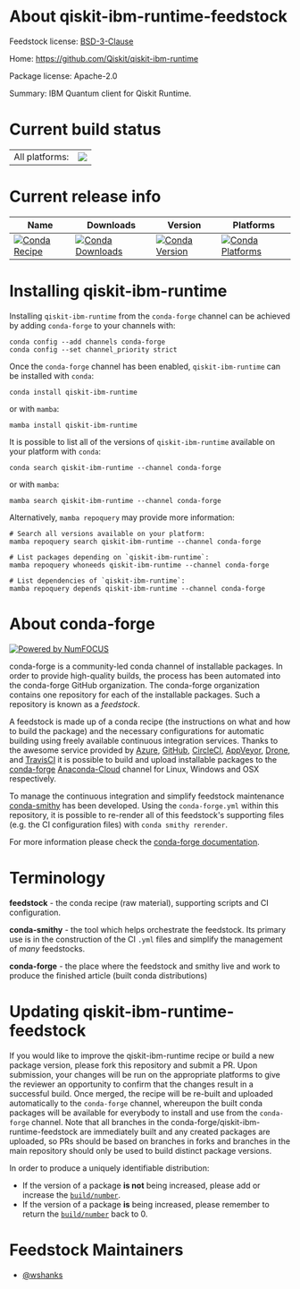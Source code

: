 About qiskit-ibm-runtime-feedstock
==================================

Feedstock license: [BSD-3-Clause](https://github.com/conda-forge/qiskit-ibm-runtime-feedstock/blob/main/LICENSE.txt)

Home: https://github.com/Qiskit/qiskit-ibm-runtime

Package license: Apache-2.0

Summary: IBM Quantum client for Qiskit Runtime.

Current build status
====================


<table><tr><td>All platforms:</td>
    <td>
      <a href="https://dev.azure.com/conda-forge/feedstock-builds/_build/latest?definitionId=18178&branchName=main">
        <img src="https://dev.azure.com/conda-forge/feedstock-builds/_apis/build/status/qiskit-ibm-runtime-feedstock?branchName=main">
      </a>
    </td>
  </tr>
</table>

Current release info
====================

| Name | Downloads | Version | Platforms |
| --- | --- | --- | --- |
| [![Conda Recipe](https://img.shields.io/badge/recipe-qiskit--ibm--runtime-green.svg)](https://anaconda.org/conda-forge/qiskit-ibm-runtime) | [![Conda Downloads](https://img.shields.io/conda/dn/conda-forge/qiskit-ibm-runtime.svg)](https://anaconda.org/conda-forge/qiskit-ibm-runtime) | [![Conda Version](https://img.shields.io/conda/vn/conda-forge/qiskit-ibm-runtime.svg)](https://anaconda.org/conda-forge/qiskit-ibm-runtime) | [![Conda Platforms](https://img.shields.io/conda/pn/conda-forge/qiskit-ibm-runtime.svg)](https://anaconda.org/conda-forge/qiskit-ibm-runtime) |

Installing qiskit-ibm-runtime
=============================

Installing `qiskit-ibm-runtime` from the `conda-forge` channel can be achieved by adding `conda-forge` to your channels with:

```
conda config --add channels conda-forge
conda config --set channel_priority strict
```

Once the `conda-forge` channel has been enabled, `qiskit-ibm-runtime` can be installed with `conda`:

```
conda install qiskit-ibm-runtime
```

or with `mamba`:

```
mamba install qiskit-ibm-runtime
```

It is possible to list all of the versions of `qiskit-ibm-runtime` available on your platform with `conda`:

```
conda search qiskit-ibm-runtime --channel conda-forge
```

or with `mamba`:

```
mamba search qiskit-ibm-runtime --channel conda-forge
```

Alternatively, `mamba repoquery` may provide more information:

```
# Search all versions available on your platform:
mamba repoquery search qiskit-ibm-runtime --channel conda-forge

# List packages depending on `qiskit-ibm-runtime`:
mamba repoquery whoneeds qiskit-ibm-runtime --channel conda-forge

# List dependencies of `qiskit-ibm-runtime`:
mamba repoquery depends qiskit-ibm-runtime --channel conda-forge
```


About conda-forge
=================

[![Powered by
NumFOCUS](https://img.shields.io/badge/powered%20by-NumFOCUS-orange.svg?style=flat&colorA=E1523D&colorB=007D8A)](https://numfocus.org)

conda-forge is a community-led conda channel of installable packages.
In order to provide high-quality builds, the process has been automated into the
conda-forge GitHub organization. The conda-forge organization contains one repository
for each of the installable packages. Such a repository is known as a *feedstock*.

A feedstock is made up of a conda recipe (the instructions on what and how to build
the package) and the necessary configurations for automatic building using freely
available continuous integration services. Thanks to the awesome service provided by
[Azure](https://azure.microsoft.com/en-us/services/devops/), [GitHub](https://github.com/),
[CircleCI](https://circleci.com/), [AppVeyor](https://www.appveyor.com/),
[Drone](https://cloud.drone.io/welcome), and [TravisCI](https://travis-ci.com/)
it is possible to build and upload installable packages to the
[conda-forge](https://anaconda.org/conda-forge) [Anaconda-Cloud](https://anaconda.org/)
channel for Linux, Windows and OSX respectively.

To manage the continuous integration and simplify feedstock maintenance
[conda-smithy](https://github.com/conda-forge/conda-smithy) has been developed.
Using the ``conda-forge.yml`` within this repository, it is possible to re-render all of
this feedstock's supporting files (e.g. the CI configuration files) with ``conda smithy rerender``.

For more information please check the [conda-forge documentation](https://conda-forge.org/docs/).

Terminology
===========

**feedstock** - the conda recipe (raw material), supporting scripts and CI configuration.

**conda-smithy** - the tool which helps orchestrate the feedstock.
                   Its primary use is in the construction of the CI ``.yml`` files
                   and simplify the management of *many* feedstocks.

**conda-forge** - the place where the feedstock and smithy live and work to
                  produce the finished article (built conda distributions)


Updating qiskit-ibm-runtime-feedstock
=====================================

If you would like to improve the qiskit-ibm-runtime recipe or build a new
package version, please fork this repository and submit a PR. Upon submission,
your changes will be run on the appropriate platforms to give the reviewer an
opportunity to confirm that the changes result in a successful build. Once
merged, the recipe will be re-built and uploaded automatically to the
`conda-forge` channel, whereupon the built conda packages will be available for
everybody to install and use from the `conda-forge` channel.
Note that all branches in the conda-forge/qiskit-ibm-runtime-feedstock are
immediately built and any created packages are uploaded, so PRs should be based
on branches in forks and branches in the main repository should only be used to
build distinct package versions.

In order to produce a uniquely identifiable distribution:
 * If the version of a package **is not** being increased, please add or increase
   the [``build/number``](https://docs.conda.io/projects/conda-build/en/latest/resources/define-metadata.html#build-number-and-string).
 * If the version of a package **is** being increased, please remember to return
   the [``build/number``](https://docs.conda.io/projects/conda-build/en/latest/resources/define-metadata.html#build-number-and-string)
   back to 0.

Feedstock Maintainers
=====================

* [@wshanks](https://github.com/wshanks/)

